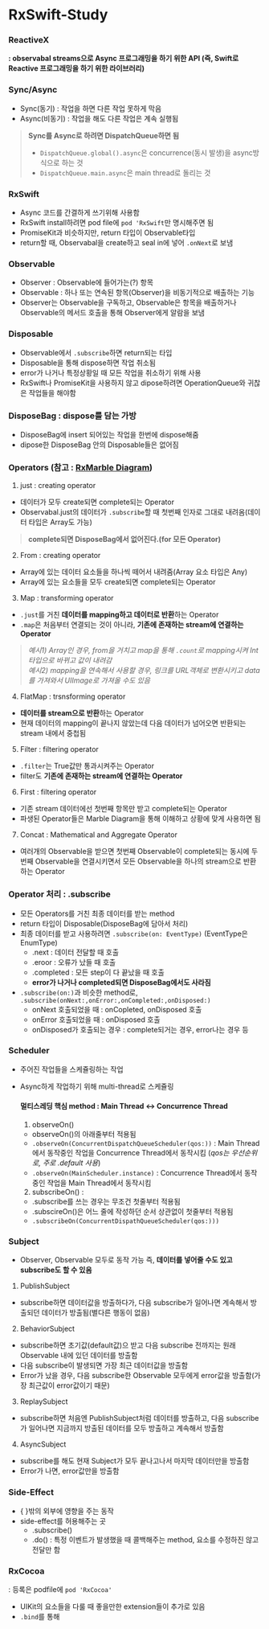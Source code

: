 # RxSwift-Study

### ReactiveX
**: observabal streams으로 Async 프로그래밍을 하기 위한 API (즉, Swift로 Reactive 프로그래밍을 하기 위한 라이브러리)**

### Sync/Async

- Sync(동기) : 작업을 하면 다른 작업 못하게 막음
- Async(비동기) : 작업을 해도 다른 작업은 계속 실행됨

> **Sync를 Async로 하려면 DispatchQueue하면 됨**  
> - `DispatchQueue.global().async`은 concurrence(동시 발생)을 async방식으로 하는 것  
> - `DispatchQueue.main.async`은 main thread로 돌리는 것

### RxSwift

- Async 코드를 간결하게 쓰기위해 사용함
- RxSwift install하려면 pod file에 `pod 'RxSwift`만 명시해주면 됨
- PromiseKit과 비슷하지만, return 타입이 Observable타입
- return할 때, Observabal을 create하고 seal in에 넣어 `.onNext`로 보냄

### Observable

- Observer : Observable에 들어가는(?) 항목
- Observable : 하나 또는 연속된 항목(Observer)을 비동기적으로 배출하는 기능
- Observer는 Observable을 구독하고, Observable은 항목을 배출하거나 Observable의 메서드 호출을 통해 Observer에게 알람을 보냄

### Disposable

- Observable에서 `.subscribe`하면 return되는 타입
- Disposable을 통해 dispose하면 작업 취소됨
- error가 나거나 특정상황일 때 모든 작업을 취소하기 위해 사용
- RxSwift나 PromiseKit을 사용하지 않고 dipose하려면 OperationQueue와 귀찮은 작업들을 해야함

### DisposeBag : dispose를 담는 가방

- DisposeBag에 insert 되어있는 작업을 한번에 dispose해줌
- dipose한 DisposeBag 안의 Disposable들은 없어짐

### Operators (참고 : [RxMarble Diagram](https://rxmarbles.com))

1. just : creating operator

- 데이터가 모두 create되면 complete되는 Operator
- Observabal.just의 데이터가 `.subscribe`할 때 첫번째 인자로 그대로 내려옴(데이터 타입은 Array도 가능)
> **complete되면 DisposeBag에서 없어진다.(for 모든 Operator)**

2. From : creating operator

- Array에 있는 데이터 요소들을 하나씩 떼어서 내려줌(Array 요소 타입은 Any)
- Array에 있는 요소들을 모두 create되면 complete되는 Operator

3. Map : transforming operator

- `.just`를 거친 **데이터를 mapping하고 데이터로 반환**하는 Operator
- `.map`은 처음부터 연결되는 것이 아니라, **기존에 존재하는 stream에 연결하는 Operator**
> *예시1) Array인 경우, from을 거치고 map을 통해 `.count`로 mapping시켜 Int타입으로 바뀌고 값이 내려감*  
> *예시2) mapping을 연속해서 사용할 경우, 링크를 URL객체로 변환시키고 data를 가져와서 UIImage로 가져올 수도 있음*

4. FlatMap : trsnsforming operator

- **데이터를 stream으로 반환**하는 Operator
- 현재 데이터의 mapping이 끝나지 않았는데 다음 데이터가 넘어오면 반환되는 stream 내에서 중첩됨

5. Filter : filtering operator

- `.filter`는 True값만 통과시켜주는 Operator
- filter도 **기존에 존재하는 stream에 연결하는 Operator**

6. First : filtering operator

- 기존 stream 데이터에선 첫번째 항목만 받고 complete되는 Operator
- 파생된 Operator들은 Marble Diagram을 통해 이해하고 상황에 맞게 사용하면 됨

7. Concat : Mathematical and Aggregate Operator

- 여러개의 Observable을 받으면 첫번째 Observable이 complete되는 동시에 두번째 Observable을 연결시키면서 모든 Observable을 하나의 stream으로 반환하는 Operator

### Operator 처리 : .subscribe

- 모든 Operators를 거친 최종 데이터를 받는 method
- return 타입이 Disposable(DisposeBag에 담아서 처리)
- 최종 데이터를 받고 사용하려면 `.subscribe(on: EventType)` (EventType은 EnumType)
  - .next : 데이터 전달할 때 호출  
  - .eroor : 오류가 났들 때 호출  
  - .completed : 모든 step이 다 끝났을 때 호출  
  - **error가 나거나 completed되면 DisposeBag에서도 사라짐**
- `.subscribe(on:)`과 비슷한 method로, `.subscribe(onNext:,onError:,onCompleted:,onDisposed:)`
  - onNext 호출되었을 때 : onCopleted, onDisposed 호출  
  - onError 호출되었을 때 : onDisposed 호출  
  - onDisposed가 호출되는 경우 : complete되거는 경우, error나는 경우 등

### Scheduler

- 주어진 작업들을 스케쥴링하는 작업
- Async하게 작업하기 위해 multi-thread로 스케쥴링

  #### 멀티스레딩 핵심 method : Main Thread <-> Concurrence Thread
  
  1. observeOn()
  
  - observeOn()의 아래줄부터 적용됨
  - `.observeOn(ConcurrentDispatchQueueScheduler(qos:))` : Main Thread에서 동작중인 작업을 Concurrence Thread에서 동작시킴 (*qos는 우선순위로, 주로 .default 사용*)
  - `.observeOn(MainScheduler.instance)` : Concurrence Thread에서 동작중인 쟉업을 Main Thread에서 동작시킴

  2. subscribeOn() : 
  
  - .subscribe를 쓰는 경우는 무조건 첫줄부터 적용됨
  - .subscireOn()은 어느 줄에 작성하던 순서 상관없이 첫줄부터 적용됨
  - `.subscribeOn(ConcurrentDispathQueueScheduler(qos:)))`

### Subject

- Observer, Observable 모두로 동작 가능 즉, **데이터를 넣어줄 수도 있고 subscribe도 할 수 있음**

1. PublishSubject

- subscribe하면 데이터값을 방출하다가, 다음 subscribe가 일어나면 계속해서 방출되던 데이터가 방출됨(별다른 행동이 없음)

2. BehaviorSubject

- subscribe하면 초기값(default값)으 받고 다음 subscribe 전까지는 원래 Observable 내에 있던 데이터를 방출함
- 다음 subscribe이 발생되면 가장 최근 데이터값을 방출함
- Error가 났을 경우, 다음 subscribe한 Observable 모두에게 error값을 방출함(가장 최근값이 error값이기 때문)

3. ReplaySubject

- subscribe하면 처음엔 PublishSubject처럼 데이터를 방출하고, 다음 subscribe가 일어나면 지금까지 방출된 데이터를 모두 방출하고 계속해서 방출함

4. AsyncSubject

- subscribe를 해도 현재 Subject가 모두 끝나고나서 마지막 데이터만을 방출함
- Error가 나면, error값만을 방출함

### Side-Effect

- { }밖의 외부에 영향을 주는 동작
- side-effect를 허용해주는 곳
  - .subscribe()
  - .do() : 특정 이벤트가 발생했을 때 콜백해주는 method, 요소를 수정하진 않고 전달만 함

### RxCocoa
: 등록은 podfile에 `pod 'RxCocoa'`

- UIKit의 요소들을 다룰 때 좋을만한 extension들이 추가로 있음
- `.bind`를 통해 
